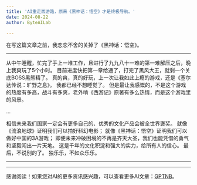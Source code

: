 ```yaml
---
title: 'AI重走西游路，原来《黑神话：悟空》才是终极导航。'
date: 2024-08-22
author: ByteAILab

---
```


在写这篇文章之前，我恋恋不舍的关掉了《黑神话：悟空》。

---

从中午睡醒，忙完了手上一堆工作，且进行了九九八十一难的第一难解压之后，晚上我爽玩了5个小时。
目前进度快把第一章给通了，打完了黑风大王，就剩一个关底BOSS黑熊精了。
真的爽，真的好玩，上一次让我如此上瘾的游戏，还是《塞尔达传说：旷野之息》。
我都已经不想睡觉了。
但是最让我感慨的，不是这个游戏的热度有多高，战斗有多爽，老外啃《西游记》原著有多么热情，而是这个游戏里的风景。

...

相信未来我们国家一定会有更多自己的、优秀的文化产品会被全世界褒奖。
就像《流浪地球》证明我们可以拍好科幻电影；
就像《黑神话：悟空》证明我们可以做好中国的3A游戏；
即便未来冲破困境的不再是齐天大圣，我们也能凭借的勇气和坚毅闯出一片天地。
这是千年的文化积淀和强大的实力，给所有人的信心。
最后，不说别的了。
独乐乐，不如众乐乐。

---
---
感谢阅读！如果您对AI的更多资讯感兴趣，可以查看更多AI文章：[GPTNB](https://gptnb.com)。